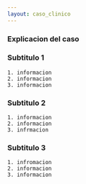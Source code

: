 ```yaml
---
layout: caso_clinico
---
```


### Explicacion del caso

### Subtitulo 1
    1. informacion
    2. informacion
    3. informacion
### Subtitulo 2
    1. informacion
    2. informacion
    3. infrmacion
### Subtitulo 3
    1. infromacion 
    2. informacion
    3. informacion

